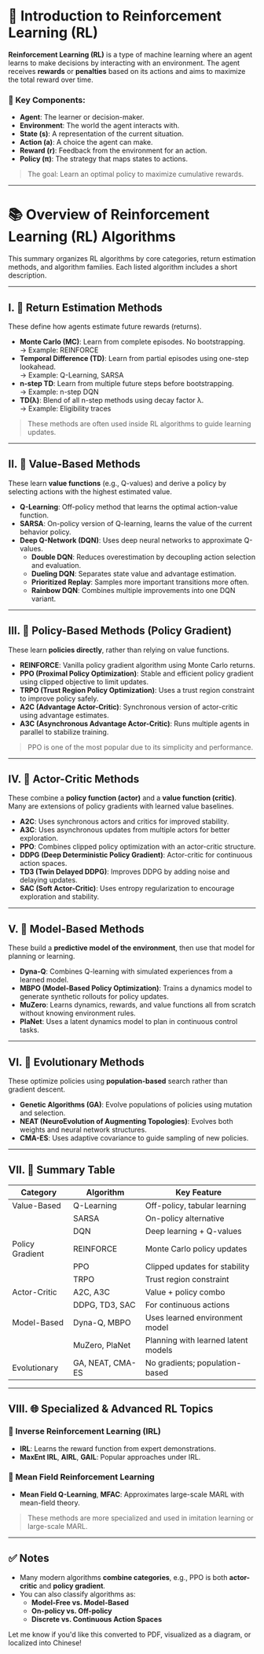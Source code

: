 # 🤖 Introduction to Reinforcement Learning (RL)

**Reinforcement Learning (RL)** is a type of machine learning where an agent learns to make decisions by interacting with an environment. The agent receives **rewards** or **penalties** based on its actions and aims to maximize the total reward over time.

### 🧠 Key Components:
- **Agent**: The learner or decision-maker.
- **Environment**: The world the agent interacts with.
- **State (s)**: A representation of the current situation.
- **Action (a)**: A choice the agent can make.
- **Reward (r)**: Feedback from the environment for an action.
- **Policy (π)**: The strategy that maps states to actions.

> The goal: Learn an optimal policy to maximize cumulative rewards.

---

# 📚 Overview of Reinforcement Learning (RL) Algorithms

This summary organizes RL algorithms by core categories, return estimation methods, and algorithm families. Each listed algorithm includes a short description.

---

## I. 🎯 Return Estimation Methods

These define how agents estimate future rewards (returns).

- **Monte Carlo (MC)**: Learn from complete episodes. No bootstrapping.  
  → Example: REINFORCE  
- **Temporal Difference (TD)**: Learn from partial episodes using one-step lookahead.  
  → Example: Q-Learning, SARSA  
- **n-step TD**: Learn from multiple future steps before bootstrapping.  
  → Example: n-step DQN  
- **TD(λ)**: Blend of all n-step methods using decay factor λ.  
  → Example: Eligibility traces

> These methods are often used inside RL algorithms to guide learning updates.

---

## II. 🧠 Value-Based Methods

These learn **value functions** (e.g., Q-values) and derive a policy by selecting actions with the highest estimated value.

- **Q-Learning**: Off-policy method that learns the optimal action-value function.  
- **SARSA**: On-policy version of Q-learning, learns the value of the current behavior policy.  
- **Deep Q-Network (DQN)**: Uses deep neural networks to approximate Q-values.  
  - **Double DQN**: Reduces overestimation by decoupling action selection and evaluation.  
  - **Dueling DQN**: Separates state value and advantage estimation.  
  - **Prioritized Replay**: Samples more important transitions more often.  
  - **Rainbow DQN**: Combines multiple improvements into one DQN variant.

---

## III. 🎯 Policy-Based Methods (Policy Gradient)

These learn **policies directly**, rather than relying on value functions.

- **REINFORCE**: Vanilla policy gradient algorithm using Monte Carlo returns.  
- **PPO (Proximal Policy Optimization)**: Stable and efficient policy gradient using clipped objective to limit updates.  
- **TRPO (Trust Region Policy Optimization)**: Uses a trust region constraint to improve policy safely.  
- **A2C (Advantage Actor-Critic)**: Synchronous version of actor-critic using advantage estimates.  
- **A3C (Asynchronous Advantage Actor-Critic)**: Runs multiple agents in parallel to stabilize training.

> PPO is one of the most popular due to its simplicity and performance.

---

## IV. 🤖 Actor-Critic Methods

These combine a **policy function (actor)** and a **value function (critic)**. Many are extensions of policy gradients with learned value baselines.

- **A2C**: Uses synchronous actors and critics for improved stability.  
- **A3C**: Uses asynchronous updates from multiple actors for better exploration.  
- **PPO**: Combines clipped policy optimization with an actor-critic structure.  
- **DDPG (Deep Deterministic Policy Gradient)**: Actor-critic for continuous action spaces.  
- **TD3 (Twin Delayed DDPG)**: Improves DDPG by adding noise and delaying updates.  
- **SAC (Soft Actor-Critic)**: Uses entropy regularization to encourage exploration and stability.

---

## V. 🧪 Model-Based Methods

These build a **predictive model of the environment**, then use that model for planning or learning.

- **Dyna-Q**: Combines Q-learning with simulated experiences from a learned model.  
- **MBPO (Model-Based Policy Optimization)**: Trains a dynamics model to generate synthetic rollouts for policy updates.  
- **MuZero**: Learns dynamics, rewards, and value functions all from scratch without knowing environment rules.  
- **PlaNet**: Uses a latent dynamics model to plan in continuous control tasks.

---

## VI. 🧬 Evolutionary Methods

These optimize policies using **population-based** search rather than gradient descent.

- **Genetic Algorithms (GA)**: Evolve populations of policies using mutation and selection.  
- **NEAT (NeuroEvolution of Augmenting Topologies)**: Evolves both weights and neural network structures.  
- **CMA-ES**: Uses adaptive covariance to guide sampling of new policies.

---

## VII. 📌 Summary Table

| Category              | Algorithm             | Key Feature |
|-----------------------|------------------------|--------------|
| Value-Based           | Q-Learning             | Off-policy, tabular learning |
|                       | SARSA                  | On-policy alternative |
|                       | DQN                    | Deep learning + Q-values |
| Policy Gradient       | REINFORCE              | Monte Carlo policy updates |
|                       | PPO                    | Clipped updates for stability |
|                       | TRPO                   | Trust region constraint |
| Actor-Critic          | A2C, A3C               | Value + policy combo |
|                       | DDPG, TD3, SAC         | For continuous actions |
| Model-Based           | Dyna-Q, MBPO           | Uses learned environment model |
|                       | MuZero, PlaNet         | Planning with learned latent models |
| Evolutionary          | GA, NEAT, CMA-ES       | No gradients; population-based |

---

## VIII. 🌐 Specialized & Advanced RL Topics

### 🧩 Inverse Reinforcement Learning (IRL)
- **IRL**: Learns the reward function from expert demonstrations.
- **MaxEnt IRL**, **AIRL**, **GAIL**: Popular approaches under IRL.

### 🧠 Mean Field Reinforcement Learning
- **Mean Field Q-Learning**, **MFAC**: Approximates large-scale MARL with mean-field theory.

> These methods are more specialized and used in imitation learning or large-scale MARL.

---

## ✅ Notes

- Many modern algorithms **combine categories**, e.g., PPO is both **actor-critic** and **policy gradient**.
- You can also classify algorithms as:
  - **Model-Free vs. Model-Based**
  - **On-policy vs. Off-policy**
  - **Discrete vs. Continuous Action Spaces**

Let me know if you'd like this converted to PDF, visualized as a diagram, or localized into Chinese!
